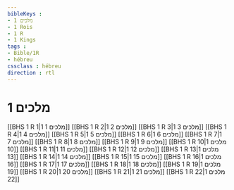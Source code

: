 ```yaml
---
bibleKeys : 
- 1 מלכים
- 1 Rois
- 1 R
- 1 Kings
tags : 
- Bible/1R
- hébreu
cssclass : hébreu
direction : rtl
---
```


# 1 מלכים

[[BHS 1 R 1|1 מלכים 1]]
[[BHS 1 R 2|1 מלכים 2]]
[[BHS 1 R 3|1 מלכים 3]]
[[BHS 1 R 4|1 מלכים 4]]
[[BHS 1 R 5|1 מלכים 5]]
[[BHS 1 R 6|1 מלכים 6]]
[[BHS 1 R 7|1 מלכים 7]]
[[BHS 1 R 8|1 מלכים 8]]
[[BHS 1 R 9|1 מלכים 9]]
[[BHS 1 R 10|1 מלכים 10]]
[[BHS 1 R 11|1 מלכים 11]]
[[BHS 1 R 12|1 מלכים 12]]
[[BHS 1 R 13|1 מלכים 13]]
[[BHS 1 R 14|1 מלכים 14]]
[[BHS 1 R 15|1 מלכים 15]]
[[BHS 1 R 16|1 מלכים 16]]
[[BHS 1 R 17|1 מלכים 17]]
[[BHS 1 R 18|1 מלכים 18]]
[[BHS 1 R 19|1 מלכים 19]]
[[BHS 1 R 20|1 מלכים 20]]
[[BHS 1 R 21|1 מלכים 21]]
[[BHS 1 R 22|1 מלכים 22]]

